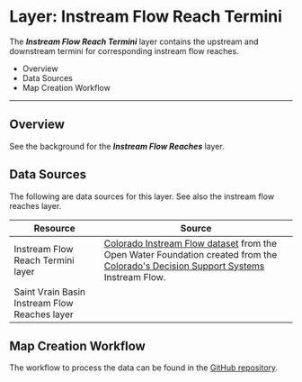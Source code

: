 # Layer: Instream Flow Reach Termini #

The ***Instream Flow Reach Termini*** layer contains the upstream and downstream
termini for corresponding instream flow reaches.

*   Overview
*   Data Sources
*   Map Creation Workflow

---

## Overview ##

See the background for the ***Instream Flow Reaches*** layer.

## Data Sources ##

The following are data sources for this layer.
See also the instream flow reaches layer.

| **Resource** | **Source** |
| -- | -- |
| Instream Flow Reach Termini layer | [Colorado Instream Flow dataset](https://data.openwaterfoundation.org/state/co/cwcb/instream-flow/) from the Open Water Foundation created from the [Colorado's Decision Support Systems](https://www.colorado.gov/pacific/cdss/gis-data-category) Instream Flow. |
| Saint Vrain Basin Instream Flow Reaches layer |

## Map Creation Workflow ##

The workflow to process the data can be found in the
[GitHub repository](https://github.com/OpenWaterFoundation/owf-infomapper-co-saint-vrain/tree/master/workflow/BasinEntities/Environment-InstreamFlowReaches).
